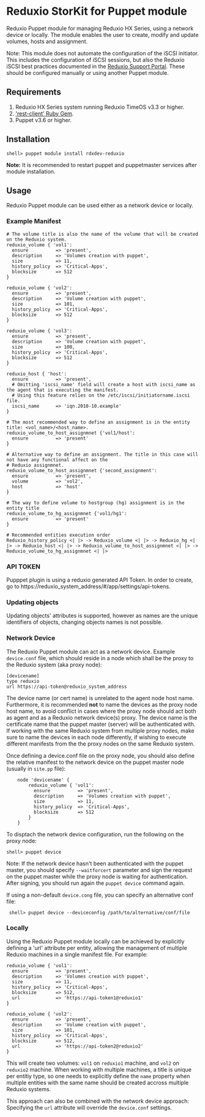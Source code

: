 # Reduxio StorKit for Puppet module

Reduxio Puppet module for managing Reduxio HX Series, using a network device or locally. 
The module enables the user to create, modify and update volumes, hosts and assignment. 

Note: This module does not automate the configuration of the iSCSI initiator. This
includes the configuration of iSCSI sessions, but also the Reduxio iSCSI best practices
documented in the [Reduxio Support Portal](https://support.reduxio.com "Reduxio Support Portal").
These should be configured manually or using another Puppet module.

## Requirements

1. Reduxio HX Series system running Reduxio TimeOS v3.3 or higher.
2. ['rest-client' Ruby Gem](https://github.com/rest-client/rest-client "'rest-client' Ruby Gem").
3. Puppet v3.6 or higher.

## Installation
    shell> puppet module install rdxdev-reduxio 
    
**Note:** It is recommended to restart puppet and puppetmaster services after module installation. 

## Usage
Reduxio Puppet module can be used either as a network device or locally.

### Example Manifest
```
# The volume title is also the name of the volume that will be created on the Reduxio system.
reduxio_volume { 'vol1':
  ensure          => 'present',
  description     => 'Volumes creation with puppet',
  size            => 11,
  history_policy  => 'Critical-Apps',
  blocksize       => 512
}

reduxio_volume { 'vol2':
  ensure          => 'present',
  description     => 'Volume creation with puppet',
  size            => 101,
  history_policy  => 'Critical-Apps',
  blocksize       => 512
}

reduxio_volume { 'vol3':
  ensure          => 'present',
  description     => 'Volume creation with puppet',
  size            => 100,
  history_policy  => 'Critical-Apps',
  blocksize       => 512
}

reduxio_host { 'host':
  ensure          => 'present',
  # Omitting 'iscsi_name' field will create a host with iscsi_name as the agent that is executing the manifest.
  # Using this feature relies on the /etc/iscsi/initiatorname.iscsi file.
  iscsi_name      => 'iqn.2010-10.example'
}

# The most recommended way to define an assignment is in the entity title: <vol_name>/<host_name>.
reduxio_volume_to_host_assignmnet {'vol1/host':
  ensure          => 'present'
}

# Alternative way to define an assignment. The title in this case will not have any functional affect on the 
# Reduxio assignmnet. 
reduxio_volume_to_host_assignmnet {'second_assignment':
  ensure          => 'present',
  volume          => 'vol2',
  host            => 'host'
}

# The way to define volume to hostgroup (hg) assignment is in the entity title
reduxio_volume_to_hg_assignmnet {'vol1/hg1':
  ensure          => 'present'
}

# Recommended entities execution order
Reduxio_history_policy <| |> -> Reduxio_volume <| |> -> Reduxio_hg <| |> -> Reduxio_host <| |> -> Reduxio_volume_to_host_assignmnet <| |> -> Reduxio_volume_to_hg_assignmnet <| |>

```

### API TOKEN
Pupppet plugin is using a reduxio generated API Token.
In order to create, go to https://reduxio_system_address/#/app/settings/api-tokens.

### Updating objects
Updating objects' attributes is supported, however as names are the unique identifiers of objects, changing objects names is not possible. 

### Network Device
The Reduxio Puppet module can act as a network device. Example `device.conf` file, which should reside in a node which shall
be the proxy to the Reduxio system (aka proxy node):
 
 ```
 [devicename]
 type reduxio
 url https://api-token@reduxio_system_address
```

The device name (or cert name) is unrelated to the agent node host name. Furthermore, it is recommended **not** to name
the devices as the proxy node host name, to avoid conflict in cases where the proxy node should act both as agent 
and as a Reduxio network device(s) proxy. The device name is the certificate name that the puppet master (server) will 
be authenticated with. If working with the same Reduxio system from multiple proxy nodes, make sure to name the devices
in each node differently, if wishing to execute different manifests from the the proxy nodes on the same Reduxio system.

Once defining a device.conf file on the proxy node, you should also define the relative manifest to the network device
on the puppet master node (usually in `site.pp` file):

```
    node 'devicename' {
        reduxio_volume { 'vol1':
          ensure          => 'present',
          description     => 'Volumes creation with puppet',
          size            => 11,
          history_policy  => 'Critical-Apps',
          blocksize       => 512
        }
    }
```

To disptach the network device configuration, run the following on the proxy node:

`shell> puppet device`

Note: If the network device hasn't been authenticated with the puppet master, you should specify `--waitforcert` 
parameter and sign the request on the puppet master while the proxy node is waiting for authentication. 
After signing, you should run again the `puppet device` command again. 

If using a non-default `device.cong` file, you can specify an alternative conf file:

` shell> puppet device --deviceconfig /path/to/alternative/conf/file`

### Locally

Using the Reduxio Puppet module locally can be achieved by explicitly defining a 'url' attribute per entity, allowing
the management of multiple Reduxio machines in a single manifest file. For example:

```
reduxio_volume { 'vol1':
  ensure          => 'present',
  description     => 'Volumes creation with puppet',
  size            => 11,
  history_policy  => 'Critical-Apps',
  blocksize       => 512,
  url             => 'https://api-token1@reduxio1'
}

reduxio_volume { 'vol2':
  ensure          => 'present',
  description     => 'Volume creation with puppet',
  size            => 101,
  history_policy  => 'Critical-Apps',
  blocksize       => 512,
  url             => 'https://api-token2@reduxio2'
}
```

This will create two volumes: `vol1` on `reduxio1` machine, and `vol2` on `reduxio2` machine. When working with multiple
machines, a title is unique per entitiy type, so one needs to explicitly define the `name` property when multiple entities
with the same name should be created accross multiple Reduxio systems. 

This approach can also be combined with the network device approach: Specifying the `url` attribute will override the 
`device.conf` settings.